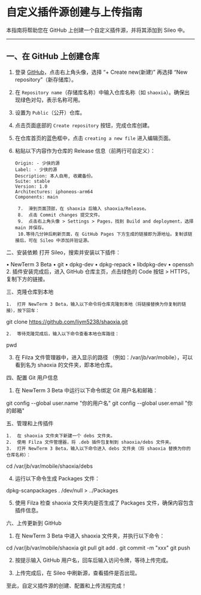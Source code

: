 # 自定义插件源创建与上传指南

本指南将帮助您在 GitHub 上创建一个自定义插件源，并将其添加到 Sileo 中。

---

## 一、在 GitHub 上创建仓库

1. 登录 [GitHub](https://github.com/)，点击右上角头像，选择 “+ Create new(新建)” 再选择 “New repository”（新存储库）。
2. 在 `Repository name`（存储库名称）中输入仓库名称（如 `shaoxia`）。确保出现绿色对勾，表示名称可用。
3. 设置为 `Public`（公开）仓库。
4. 点击页面底部的 `Create repository` 按钮，完成仓库创建。
5. 在仓库首页的蓝色框中，点击 `creating a new file` 进入编辑页面。
6. 粘贴以下内容作为仓库的 Release 信息（前两行可自定义）：

   ```plaintext
   Origin: - 少侠的源
   Label: - 少侠的源
   Description: 本人自用, 收藏备份。
   Suite: stable
   Version: 1.0
   Architectures: iphoneos-arm64
   Components: main

	7.	滑到页面顶部，在 shaoxia 后输入 shaoxia/Release。
	8.	点击 Commit changes 提交文件。
	9.	点击右上角头像 > Settings > Pages，找到 Build and deployment，选择 main 并保存。
	10.等待几分钟后刷新页面，在 GitHub Pages 下方生成的链接即为源地址。复制该链接后，可在 Sileo 中添加并验证源。

二、安装依赖
打开 Sileo，搜索并安装以下插件：
    
   •	NewTerm 3 Beta
  	•	git
  	•	dpkg-dev
  	•	dpkg-repack
   • libdpkg-dev
  	•	openssh
	2.	插件安装完成后，进入 GitHub 仓库主页，点击绿色的 Code 按钮 > HTTPS，复制下方的链接。

三、克隆仓库到本地

	1.	打开 NewTerm 3 Beta，输入以下命令将仓库克隆到本地（将链接替换为你复制的链接），按下回车：

   
   git clone https://github.com/liym5238/shaoxia.git


	2.	等待克隆完成后，输入以下命令查看本地仓库路径：

   pwd


3.	在 Filza 文件管理器中，进入显示的路径
（例如：/var/jb/var/mobile），可以看到名为 shaoxia 的文件夹，即本地仓库。

四、配置 Git 用户信息

1.	在 NewTerm 3 Beta 中运行以下命令绑定 Git 用户名和邮箱：

   git config --global user.name "你的用户名"
   git config --global user.email "你的邮箱"



五、管理和上传插件

	1.	在 shaoxia 文件夹下新建一个 debs 文件夹。
	2.	使用 Filza 文件管理器，将 .deb 插件包复制到 shaoxia/debs 文件夹。
	3.	打开 NewTerm 3 Beta，输入以下命令进入 debs 文件夹（将 shaoxia 替换为你的仓库名称）：

cd /var/jb/var/mobile/shaoxia/debs


4.	运行以下命令生成 Packages 文件：

   
   dpkg-scanpackages . /dev/null > ../Packages


5.	使用 Filza 检查 shaoxia 文件夹内是否生成了 Packages 文件，确保内容包含插件信息。

六、上传更新到 GitHub

1.	在 NewTerm 3 Beta 中进入 shaoxia 文件夹，并执行以下命令：

   cd /var/jb/var/mobile/shaoxia
   git pull
   git add .
   git commit -m "xxx"
   git push


2.	按提示输入 GitHub 用户名，回车后输入访问令牌，等待上传完成。
	
3.	上传完成后，在 Sileo 中刷新源，查看插件是否出现。

至此，自定义插件源的创建、配置和上传流程完成！

